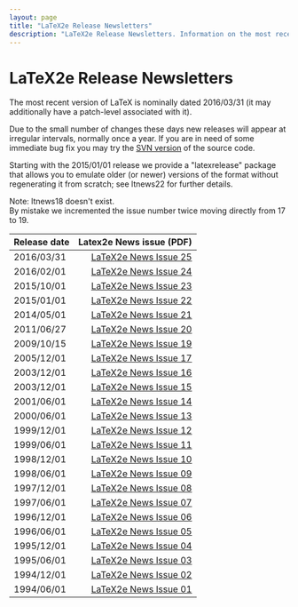 ```yaml
---
layout: page
title: "LaTeX2e Release Newsletters"
description: "LaTeX2e Release Newsletters. Information on the most recent version of LaTeX2e - LaTeX2e PDF News issues."
---
```


# LaTeX2e Release Newsletters

<div class="row">
  <div class="col cell1of2">
    <p>The most recent version of LaTeX is nominally dated 2016/03/31 (it may additionally have a patch-level associated with it).</p>
    <p>Due to the small number of changes these days new releases will appear at irregular intervals, normally once a year. If you are in need of some immediate bug fix you may try the <a href="{{site.baseurl}}/get/#svn">SVN version</a> of the source code.</p>
  </div>
  <div class="col cell1of2">
    <p>Starting with the 2015/01/01 release we provide a "latexrelease" package that allows you to emulate older (or newer) versions of the format without regenerating it from scratch; see ltnews22 for further details.</p>
    <p><span class="bold">Note:</span> <span class="italic">ltnews18</span> doesn't exist. <br>By mistake we incremented the issue number twice moving directly from 17 to 19. </p>
  </div>
</div>

| Release date | Latex2e News issue (PDF) |
|:-------------|-------------------------:|
| 2016/03/31 | [LaTeX2e News Issue 25]({{site.baseurl}}/news/latex2e-news/ltnews25.pdf) |
| 2016/02/01 | [LaTeX2e News Issue 24]({{site.baseurl}}/news/latex2e-news/ltnews24.pdf) |
| 2015/10/01 | [LaTeX2e News Issue 23]({{site.baseurl}}/news/latex2e-news/ltnews23.pdf) |
| 2015/01/01 | [LaTeX2e News Issue 22]({{site.baseurl}}/news/latex2e-news/ltnews22.pdf) |
| 2014/05/01 | [LaTeX2e News Issue 21]({{site.baseurl}}/news/latex2e-news/ltnews21.pdf) |
| 2011/06/27 | [LaTeX2e News Issue 20]({{site.baseurl}}/news/latex2e-news/ltnews20.pdf) |
| 2009/10/15 | [LaTeX2e News Issue 19]({{site.baseurl}}/news/latex2e-news/ltnews19.pdf) |
| 2005/12/01 | [LaTeX2e News Issue 17]({{site.baseurl}}/news/latex2e-news/ltnews17.pdf) |
| 2003/12/01 | [LaTeX2e News Issue 16]({{site.baseurl}}/news/latex2e-news/ltnews16.pdf) |
| 2003/12/01 | [LaTeX2e News Issue 15]({{site.baseurl}}/news/latex2e-news/ltnews15.pdf) |
| 2001/06/01 | [LaTeX2e News Issue 14]({{site.baseurl}}/news/latex2e-news/ltnews14.pdf) |
| 2000/06/01 | [LaTeX2e News Issue 13]({{site.baseurl}}/news/latex2e-news/ltnews13.pdf) |
| 1999/12/01 | [LaTeX2e News Issue 12]({{site.baseurl}}/news/latex2e-news/ltnews12.pdf) |
| 1999/06/01 | [LaTeX2e News Issue 11]({{site.baseurl}}/news/latex2e-news/ltnews11.pdf) |
| 1998/12/01 | [LaTeX2e News Issue 10]({{site.baseurl}}/news/latex2e-news/ltnews10.pdf) |
| 1998/06/01 | [LaTeX2e News Issue 09]({{site.baseurl}}/news/latex2e-news/ltnews09.pdf) |
| 1997/12/01 | [LaTeX2e News Issue 08]({{site.baseurl}}/news/latex2e-news/ltnews08.pdf) |
| 1997/06/01 | [LaTeX2e News Issue 07]({{site.baseurl}}/news/latex2e-news/ltnews07.pdf) |
| 1996/12/01 | [LaTeX2e News Issue 06]({{site.baseurl}}/news/latex2e-news/ltnews06.pdf) |
| 1996/06/01 | [LaTeX2e News Issue 05]({{site.baseurl}}/news/latex2e-news/ltnews05.pdf) |
| 1995/12/01 | [LaTeX2e News Issue 04]({{site.baseurl}}/news/latex2e-news/ltnews04.pdf) |
| 1995/06/01 | [LaTeX2e News Issue 03]({{site.baseurl}}/news/latex2e-news/ltnews03.pdf) |
| 1994/12/01 | [LaTeX2e News Issue 02]({{site.baseurl}}/news/latex2e-news/ltnews02.pdf) |
| 1994/06/01 | [LaTeX2e News Issue 01]({{site.baseurl}}/news/latex2e-news/ltnews01.pdf) |

